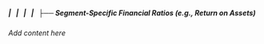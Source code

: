 ##### |   |   |   |   ├── Segment-Specific Financial Ratios (e.g., Return on Assets)

*Add content here*